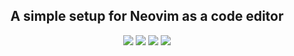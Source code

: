 <div>
      <h2 align='center'> A simple setup for Neovim as a code editor </h2>
      <p align='center'>
          <img src='https://img.shields.io/badge/Kernel-Linux-informational?style=for-the-badge&logo=linux&logoColor=faee0c&color=000000'/>
          <img src='https://img.shields.io/badge/System-Fedora-informational?style=for-the-badge&logo=fedora&logoColor=3c6eb5&color=3c6eb5'/>
          <img src='https://img.shields.io/badge/Editor-Neovim-informational?style=for-the-badge&logo=neovim&logoColor=69ef14&color=076694'/>
          <img src='https://img.shields.io/badge/Code-Lua-informational?style=for-the-badge&logo=lua&logoColor=02027d&color=02027d'/>
      </p>
  </div>
